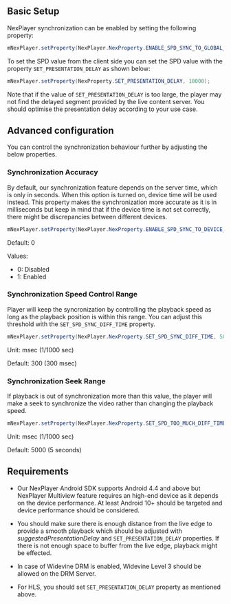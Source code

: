 ## Basic Setup

NexPlayer synchronization can be enabled by setting the following property:


```java
mNexPlayer.setProperty(NexPlayer.NexProperty.ENABLE_SPD_SYNC_TO_GLOBAL_TIME, 1);
```

To set the SPD value from the client side you can set the SPD value with the property ```SET_PRESENTATION_DELAY``` as shown below:

```java
mNexPlayer.setProperty(NexProperty.SET_PRESENTATION_DELAY, 10000);
```

Note that if the value of ```SET_PRESENTATION_DELAY``` is too large, the player may not
find the delayed segment provided by the live content server. You should optimise the presentation delay according to your use case.


## Advanced configuration

You can control the synchronization behaviour further by adjusting the below
properties.

### Synchronization Accuracy

By default, our synchronization feature depends on the server time, which is only in seconds. When this option is turned on, device time will be used instead. This property makes the synchronization more accurate as it is in milliseconds but keep in mind that if the device time is not set correctly, there might be discrepancies between different devices.

```java
mNexPlayer.setProperty(NexPlayer.NexProperty.ENABLE_SPD_SYNC_TO_DEVICE_TIME, 1);
```

Default: 0

Values:

- 0: Disabled
- 1: Enabled


### Synchronization Speed Control Range

Player will keep the syncronization by controlling the playback speed as long as the playback position is within this range. You can adjust this threshold with the ```SET_SPD_SYNC_DIFF_TIME``` property.

```java
mNexPlayer.setProperty(NexPlayer.NexProperty.SET_SPD_SYNC_DIFF_TIME, 500);
```

Unit: msec (1/1000 sec)

Default: 300 (300 msec)

### Synchronization Seek Range

If playback is out of synchronization more than this value, the player will make a seek to synchronize the video rather than changing the playback speed.

```java
mNexPlayer.setProperty(NexPlayer.NexProperty.SET_SPD_TOO_MUCH_DIFF_TIME,5000);
```

Unit: msec (1/1000 sec)

Default: 5000 (5 seconds)


## Requirements

- Our NexPlayer Android SDK supports Android 4.4 and above but NexPlayer Multiview feature requires an high-end device as it depends on the device performance. At least Android 10+ should be targeted and device performance should be considered.

- You should make sure there is enough distance from the live edge to provide
a smooth playback which should be adjusted with *suggestedPresentationDelay* and ```SET_PRESENTATION_DELAY``` properties. If there is not enough space to buffer from the live edge, playback might be effected.

- In case of Widevine DRM is enabled, Widevine Level 3 should be allowed on the DRM Server.

- For HLS, you should set ```SET_PRESENTATION_DELAY``` property as mentioned
above.
